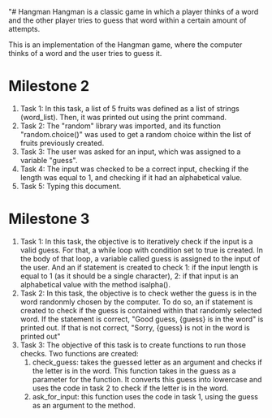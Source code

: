 "# Hangman
Hangman is a classic game in which a player thinks of a word and the other player tries to guess that word within a certain amount of attempts.

This is an implementation of the Hangman game, where the computer thinks of a word and the user tries to guess it. 

# Milestone 2
<ol>
  <li> Task 1: In this task, a list of 5 fruits was defined as a list of strings (word_list). Then, it was printed out using the print command. 
  <li> Task 2: The "random" library was imported, and its function "random.choice()" was used to get a random choice within the list of fruits previously created. 
  <li> Task 3: The user was asked for an input, which was assigned to a variable "guess". 
  <li> Task 4: The input was checked to be a correct input, checking if the length was equal to 1, and checking if it had an alphabetical value.
  <li> Task 5: Typing this document. 
</ol>

# Milestone 3

<ol>
  <li> Task 1: In this task, the objective is to iteratively check if the input is a valid guess. For that, a while loop with condition set to true is created. In the body of that loop, a variable called guess is assigned to the input of the user. And an if statement is created to check 1: if the input length is equal to 1 (as it should be a single character), 2: if that input is an alphabetical value with the method isalpha().
  <li> Task 2: In this task, the objective is to check wether the guess is in the word randonmly chosen by the computer. To do so, an if statement is created to check if the guess is contained within that randomly selected word. If the statement is correct, "Good guess, {guess} is in the word" is printed out. If that is not correct, "Sorry, {guess} is not in the word is printed out"
  <li> Task 3: The objective of this task is to create functions to run those checks. Two functions are created: 
    <ol>
      <li> check_guess: takes the guessed letter as an argument and checks if the letter is in the word. This function takes in the guess as a parameter for the function. It converts this guess into lowercase and uses the code in task 2 to check if the letter is in the word.
      <li>ask_for_input: this function uses the code in task 1, using the guess as an argument to the method.
  
  

